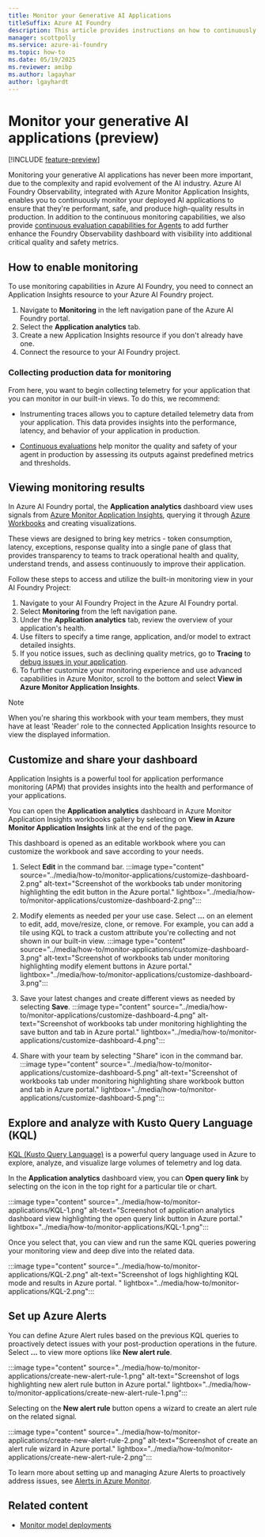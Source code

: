 ```yaml
---
title: Monitor your Generative AI Applications
titleSuffix: Azure AI Foundry
description: This article provides instructions on how to continuously monitor Generative AI Applications.
manager: scottpolly
ms.service: azure-ai-foundry
ms.topic: how-to
ms.date: 05/19/2025
ms.reviewer: amibp
ms.author: lagayhar  
author: lgayhardt
---
```


# Monitor your generative AI applications (preview)

[!INCLUDE [feature-preview](../includes/feature-preview.md)]

Monitoring your generative AI applications has never been more important, due to the complexity and rapid evolvement of the AI industry. Azure AI Foundry Observability, integrated with Azure Monitor Application Insights, enables you to continuously monitor your deployed AI applications to ensure that they're performant, safe, and produce high-quality results in production. In addition to the continuous monitoring capabilities, we also provide [continuous evaluation capabilities for Agents](./continuous-evaluation-agents.md) to add further enhance the Foundry Observability dashboard with visibility into additional critical quality and safety metrics.

## How to enable monitoring

To use monitoring capabilities in Azure AI Foundry, you need to connect an Application Insights resource to your Azure AI Foundry project.

1. Navigate to **Monitoring** in the left navigation pane of the Azure AI Foundry portal.
2. Select the **Application analytics** tab.
3. Create a new Application Insights resource if you don't already have one.
4. Connect the resource to your AI Foundry project.

### Collecting production data for monitoring

From here, you want to begin collecting telemetry for your application that you can monitor in our built-in views. To do this, we recommend:

- Instrumenting traces allows you to capture detailed telemetry data from your application. This data provides insights into the performance, latency, and behavior of your application in production.

- [Continuous evaluations](./continuous-evaluation-agents.md) help monitor the quality and safety of your agent in production by assessing its outputs against predefined metrics and thresholds.

## Viewing monitoring results

In Azure AI Foundry portal, the **Application analytics** dashboard view uses signals from [Azure Monitor Application Insights](/azure/azure-monitor/app/overview-dashboard), querying it through [Azure Workbooks](/azure/azure-monitor/visualize/workbooks-overview) and creating visualizations.

These views are designed to bring key metrics - token consumption, latency, exceptions, response quality into a single pane of glass that provides transparency to teams to track operational health and quality, understand trends, and assess continuously to improve their application.

Follow these steps to access and utilize the built-in monitoring view in your AI Foundry Project:

1. Navigate to your AI Foundry Project in the Azure AI Foundry portal.
2. Select **Monitoring** from the left navigation pane.
3. Under the **Application analytics** tab, review the overview of your application's health.
4. Use filters to specify a time range, application, and/or model to extract detailed insights.
5. If you notice issues, such as declining quality metrics, go to **Tracing**  to [debug issues in your application](./develop/trace-application.md).
6. To further customize your monitoring experience and use advanced capabilities in Azure Monitor, scroll to the bottom and select **View in Azure Monitor Application Insights**.

> [!NOTE]
> When you're sharing this workbook with your team members, they must have at least 'Reader' role to the connected Application Insights resource to view the displayed information.

## Customize and share your dashboard

Application Insights is a powerful tool for application performance monitoring (APM) that provides insights into the health and performance of your applications.

You can open the **Application analytics** dashboard in Azure Monitor Application Insights workbooks gallery by selecting on **View in Azure Monitor Application Insights** link at the end of the page.

This dashboard is opened as an editable workbook where you can customize the workbook and save according to your needs.

1. Select **Edit** in the command bar.
    :::image type="content" source="../media/how-to/monitor-applications/customize-dashboard-2.png" alt-text="Screenshot of the workbooks tab under monitoring highlighting the edit button in the Azure portal." lightbox="../media/how-to/monitor-applications/customize-dashboard-2.png":::

2. Modify elements as needed per your use case. Select **...** on an element to edit, add, move/resize, clone, or remove. For example, you can add a tile using KQL to track a custom attribute you're collecting and not shown in our built-in view.
    :::image type="content" source="../media/how-to/monitor-applications/customize-dashboard-3.png" alt-text="Screenshot of workbooks tab under monitoring highlighting modify element buttons in Azure portal." lightbox="../media/how-to/monitor-applications/customize-dashboard-3.png":::

3. Save your latest changes and create different views as needed by selecting **Save**.
    :::image type="content" source="../media/how-to/monitor-applications/customize-dashboard-4.png" alt-text="Screenshot of workbooks tab under monitoring highlighting the save button and tab in Azure portal." lightbox="../media/how-to/monitor-applications/customize-dashboard-4.png":::

4. Share with your team by selecting "Share" icon in the command bar.
    :::image type="content" source="../media/how-to/monitor-applications/customize-dashboard-5.png" alt-text="Screenshot of workbooks tab under monitoring highlighting share workbook button and tab in Azure portal." lightbox="../media/how-to/monitor-applications/customize-dashboard-5.png":::

## Explore and analyze with Kusto Query Language (KQL)

[KQL (Kusto Query Language)](/kusto/query/) is a powerful query language used in Azure to explore, analyze, and visualize large volumes of telemetry and log data.

In the **Application analytics** dashboard view, you can **Open query link** by selecting on the icon in the top right for a particular tile or chart.

:::image type="content" source="../media/how-to/monitor-applications/KQL-1.png" alt-text="Screenshot of application analytics dashboard view highlighting the open query link button in Azure portal." lightbox="../media/how-to/monitor-applications/KQL-1.png":::

Once you select that, you can view and run the same KQL queries powering your monitoring view and deep dive into the related data.

:::image type="content" source="../media/how-to/monitor-applications/KQL-2.png" alt-text="Screenshot of logs highlighting KQL mode and results in Azure portal. " lightbox="../media/how-to/monitor-applications/KQL-2.png":::

## Set up Azure Alerts

You can define Azure Alert rules based on the previous KQL queries to proactively detect issues with your post-production operations in the future. Select **...** to view more options like **New alert rule**.

:::image type="content" source="../media/how-to/monitor-applications/create-new-alert-rule-1.png" alt-text="Screenshot of logs highlighting new alert rule button in Azure portal." lightbox="../media/how-to/monitor-applications/create-new-alert-rule-1.png":::

Selecting on the **New alert rule** button opens a wizard to create an alert rule on the related signal.

:::image type="content" source="../media/how-to/monitor-applications/create-new-alert-rule-2.png" alt-text="Screenshot of create an alert rule wizard in Azure portal." lightbox="../media/how-to/monitor-applications/create-new-alert-rule-2.png":::

To learn more about setting up and managing Azure Alerts to proactively address issues, see [Alerts in Azure Monitor](/azure/azure-monitor/alerts/alerts-overview).

## Related content

- [Monitor model deployments](../model-inference/how-to/monitor-models.md#metrics-explorer)
